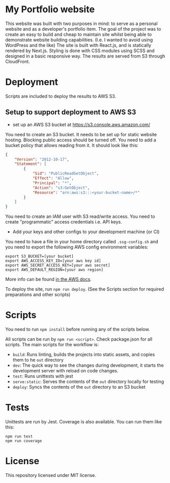 # My Portfolio website
This website was built with two purposes in mind: to serve as a personal website and as a developer's portfolio item.
The goal of the project was to create an easy to build and cheap to maintain site whilst being able to
demonstrate website building capabilities. (I.e. I wanted to avoid using WordPress and the like)
The site is built with React.js, and is statically rendered by Next.js. Styling is done with CSS modules using
SCSS and designed in a basic responsive way. The results are served from S3 through CloudFront.


# Deployment
Scripts are included to deploy the results to AWS S3.

## Setup to support deployment to AWS S3
- set up an AWS S3 bucket at https://s3.console.aws.amazon.com/

You need to create an S3 bucket. It needs to be set up for static website hosting. Blocking public access should be turned off.
You need to add a bucket policy that allows reading from it. It should look like this:
```json
{
    "Version": "2012-10-17",
    "Statement": [
        {
            "Sid": "PublicReadGetObject",
            "Effect": "Allow",
            "Principal": "*",
            "Action": "s3:GetObject",
            "Resource": "arn:aws:s3:::<your-bucket-name>/*"
        }
    ]
}
```

You need to create an IAM user with S3 read/write access.
You need to create "programmatic" access credentials i.e. API keys.

 - Add your keys and other configs to your development machine (or CI)

You need to have a file in your home directory called `.ssg-config.sh`
and you need to export the following AWS config environment variables:
```shell script
export S3_BUCKET=[your bucket]
export AWS_ACCESS_KEY_ID=[your aws key id]
export AWS_SECRET_ACCESS_KEY=[your aws secret]
export AWS_DEFAULT_REGION=[your aws region]
```

More info can be found [in the AWS docs](https://docs.aws.amazon.com/cli/latest/userguide/cli-configure-envvars.html).

To deploy the site, run `npm run deploy`. (See the Scripts section for required preparations and other scripts)

# Scripts

You need to run `npm install` before running any of the scripts below.

All scripts can be run by `npm run <script>`. Check package.json for all scripts. The main scripts for the workflow is:

- `build`: Runs linting, builds the projects into static assets, and copies them to he `out` directory
- `dev`: The quick way to see the changes during development, it starts the development server with reload on code changes.
- `test`: Runs unittests with jest
- `serve:static`: Serves the contents of the `out` directory locally for testing
- `deploy`: Syncs the contents of the `out` directory to an S3 bucket

# Tests

Unittests are run by Jest. Coverage is also available. You can run them like this:

```shell script
npm run test
npm run coverage
```

# License

This repository licensed under MIT license.
